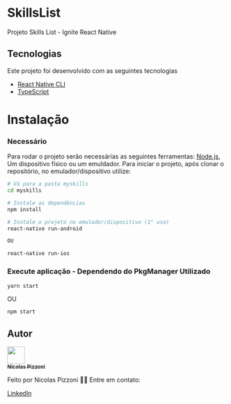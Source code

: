 # SkillsList
Projeto Skills List - Ignite React Native

## Tecnologias
Este projeto foi desenvolvido com as seguintes tecnologias

- [React Native CLI](https://reactnative.dev/)
- [TypeScript](https://www.typescriptlang.org/)

# Instalação
 ### Necessário
 Para rodar o projeto serão necessárias as seguintes ferramentas:
[Node.js](https://nodejs.org/en/), Um dispositivo físico ou um emuldador. Para iniciar o projeto, após clonar o repositório, no emulador/dispositivo utilize:

```bash
# Vá para a pasta myskills
cd myskills

# Instale as dependências
npm install

# Instale o projeto no emulador/dispositivo (1° uso)
react-native run-android

OU

react-native run-ios
```

### Execute aplicação - Dependendo do PkgManager Utilizado
```bash
yarn start
```
OU
```bash
npm start
```


## Autor

<a href="https://github.com/nicolaspizzoni">
 <img src="https://avatars.githubusercontent.com/u/62205786?s=400&u=5e6471cfbd499cf1656beb6a4b7d72b2b674bd5d&v=4" width= "40px" height= "40px" border-radius= "50%;" alt=""/>
 <br />
 <sub><b>Nicolas Pizzoni</b></sub>
</a>


Feito por Nicolas Pizzoni 🎃:wave: Entre em contato:

<a href="https://www.linkedin.com/in/nicolas-pizzoni-989b19149/">
  <p>LinkedIn</p>
</a>

